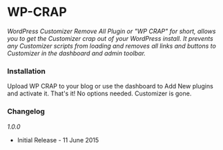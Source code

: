 # WP-CRAP

_WordPress Customizer Remove All Plugin or "WP CRAP" for short, allows you to get the Customizer crap out of your WordPress install. It prevents any Customizer scripts from loading and removes all links and buttons to Customizer in the dashboard and admin toolbar._

### Installation

Upload WP CRAP to your blog or use the dashboard to Add New plugins and activate it. That's it! No options needed. Customizer is gone.

### Changelog

_1.0.0_
* Initial Release - 11 June 2015